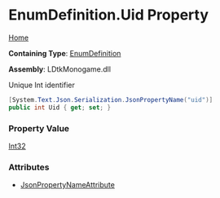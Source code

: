 # EnumDefinition\.Uid Property

[Home](../../../README.md)

**Containing Type**: [EnumDefinition](../README.md)

**Assembly**: LDtkMonogame\.dll

  
Unique Int identifier

```csharp
[System.Text.Json.Serialization.JsonPropertyName("uid")]
public int Uid { get; set; }
```

### Property Value

[Int32](https://docs.microsoft.com/en-us/dotnet/api/system.int32)

### Attributes

* [JsonPropertyNameAttribute](https://docs.microsoft.com/en-us/dotnet/api/system.text.json.serialization.jsonpropertynameattribute)

